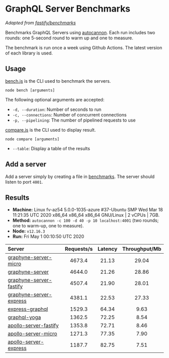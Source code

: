 # GraphQL Server Benchmarks

*Adapted from [fastify/benchmarks](https://github.com/fastify/benchmarks)*

Benchmarks GraphQL Servers using [autocannon](https://github.com/mcollina/autocannon). Each run includes two rounds: one 5-second round to warm up and one to measure.

The benchmark is run once a week using Github Actions. The latest version of each library is used.

## Usage

[bench.js](bench.js) is the CLI used to benchmark the servers.

```shell
node bench [arguments]
```

The following optional arguments are accepted:

- `-d, --duration`: Number of seconds to run
- `-c, --connections`: Number of concurrent connections
- `-p, --pipelining`:  The number of pipelined requests to use

[compare.js](compare.js) is the CLI used to display result.

```shell
node compare [arguments]
```

- `--table`: Display a table of the results

## Add a server

Add a server simply by creating a file in [benchmarks](benchmarks). The server should listen to port `4001`.

## Results

- __Machine:__ Linux fv-az54 5.0.0-1035-azure #37-Ubuntu SMP Wed Mar 18 11:21:35 UTC 2020 x86_64 x86_64 x86_64 GNU/Linux | 2 vCPUs | 7GB.
- __Method:__ `autocannon -c 100 -d 40 -p 10 localhost:4001` (two rounds; one to warm-up, one to measure).
- __Node:__ `v12.16.3`
- __Run:__ Fri May  1 00:10:50 UTC 2020

| Server                                                           | Requests/s | Latency | Throughput/Mb |
| :--------------------------------------------------------------- | :--------: | :-----: | :-----------: |
| [graphyne-server-micro](benchmarks/graphyne-server-micro.js)     |   4673.4   |  21.13  |     29.04     |
| [graphyne-server](benchmarks/graphyne-server.js)                 |   4644.0   |  21.26  |     28.86     |
| [graphyne-server-fastify](benchmarks/graphyne-server-fastify.js) |   4507.4   |  21.90  |     28.01     |
| [graphyne-server-express](benchmarks/graphyne-server-express.js) |   4381.1   |  22.53  |     27.33     |
| [express-graphql](benchmarks/express-graphql.js)                 |   1529.3   |  64.34  |      9.63     |
| [graphql-yoga](benchmarks/graphql-yoga.js)                       |   1362.5   |  72.25  |      8.54     |
| [apollo-server-fastify](benchmarks/apollo-server-fastify.js)     |   1353.8   |  72.71  |      8.46     |
| [apollo-server-micro](benchmarks/apollo-server-micro.js)         |   1271.3   |  77.35  |      7.90     |
| [apollo-server-express](benchmarks/apollo-server-express.js)     |   1187.7   |  82.75  |      7.51     |
